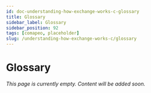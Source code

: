 ```yaml
---
id: doc-understanding-how-exchange-works-c-glossary
title: Glossary
sidebar_label: Glossary
sidebar_position: 92
tags: [comapeo, placeholder]
slug: /understanding-how-exchange-works-c/glossary
---
```


# Glossary

*This page is currently empty. Content will be added soon.*
